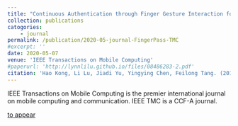 ```yaml
---
title: "Continuous Authentication through Finger Gesture Interaction for Smart Homes Using WiFi"
collection: publications
catogories: 
    - journal
permalink: /publication/2020-05-journal-FingerPass-TMC
#excerpt: ''
date: 2020-05-07
venue: 'IEEE Transactions on Mobile Computing'
#paperurl: 'http://lynnlilu.github.io/files/08486283-2.pdf'
citation: 'Hao Kong, Li Lu, Jiadi Yu, Yingying Chen, Feilong Tang. (2019). &quot;Continuous Authentication through Finger Gesture Interaction for Smart Homes Using WiFi.&quot; <i>IEEE Transactions on Mobile Computing</i>. Early Access. to appear.'
---
```


IEEE Transactions on Mobile Computing is the premier international journal on mobile computing and communication. IEEE TMC is a CCF-A journal. 


[to appear](https://www.doi.org/10.1109/TMC.2020.no)

